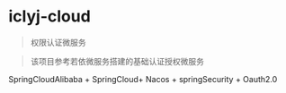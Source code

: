 # iclyj-cloud
> 权限认证微服务

> 该项目参考若依微服务搭建的基础认证授权微服务

SpringCloudAlibaba + SpringCloud+ Nacos + springSecurity + Oauth2.0